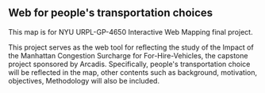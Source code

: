 ## Web for people's transportation choices

This map is for NYU URPL-GP-4650 Interactive Web Mapping final project.

This project serves as the web tool for reflecting the study of the Impact of the Manhattan Congestion Surcharge for For-Hire-Vehicles, the capstone project sponsored by Arcadis. Specifically, people's transportation choice will be reflected in the map, other contents such as background, motivation, objectives, Methodology will also be included. 
